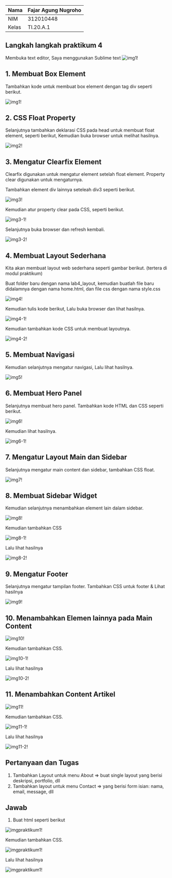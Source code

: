 | Nama      | Fajar Agung Nugroho |
| ----------- | ----------- |
| NIM     | 312010448       |
| Kelas   | TI.20.A.1        |

## Langkah langkah praktikum 4
Membuka text editor, Saya menggunakan Sublime text
![img1!](assets/img/praktikum/start.png)

## 1. Membuat Box Element
Tambahkan kode untuk membuat box element dengan tag div seperti berikut.

![img1!](assets/img/1/1.png)

## 2. CSS Float Property
Selanjutnya tambahkan deklarasi CSS pada head untuk membuat float element, seperti berikut,
Kemudian buka browser untuk melihat hasilnya.

![img2!](assets/img/2/2.png)

## 3. Mengatur Clearfix Element
Clearfix digunakan untuk mengatur element setelah float element. Property clear digunakan untuk mengaturnya.

Tambahkan element div lainnya seteleah div3 seperti berikut.

![img3!](assets/img/3/3.png)

Kemudian atur property clear pada CSS, seperti berikut.

![img3-1!](assets/img/3/3-1.png)

Selanjutnya buka browser dan refresh kembali.

![img3-2!](assets/img/3/3-2.png)

## 4. Membuat Layout Sederhana
Kita akan membuat layout web sederhana seperti gambar berikut. (tertera di modul praktikum)

Buat folder baru dengan nama lab4_layout, kemudian buatlah file baru didalamnya dengan nama home.html, dan file css dengan nama style.css

![img4!](assets/img/4/4.png)

Kemudian tulis kode berikut, Lalu buka browser dan lihat hasilnya.

![img4-1!](assets/img/4/4-1.png)

Kemudian tambahkan kode CSS untuk membuat layoutnya.

![img4-2!](assets/img/4/4-2.png)

## 5. Membuat Navigasi
Kemudian selanjutnya mengatur navigasi, Lalu lihat hasilnya.

![img5!](assets/img/5/5.png)

## 6. Membuat Hero Panel
Selanjutnya membuat hero panel. Tambahkan kode HTML dan CSS seperti berikut.

![img6!](assets/img/6/6.png)

Kemudian lihat hasilnya.

![img6-1!](assets/img/6/6-1.png)

## 7. Mengatur Layout Main dan Sidebar
Selanjutnya mengatur main content dan sidebar, tambahkan CSS float.

![img7!](assets/img/7/7.png)

## 8. Membuat Sidebar Widget
Kemudian selanjutnya menambahkan element lain dalam sidebar.

![img8!](assets/img/8/8.png)

Kemudian tambahkan CSS

![img8-1!](assets/img/8/8-1.png)

Lalu lihat hasilnya

![img8-2!](assets/img/8/8-2.png)

## 9. Mengatur Footer
Selanjutnya mengatur tampilan footer. Tambahkan CSS untuk footer & Lihat hasilnya

![img9!](assets/img/9/9.png)

## 10. Menambahkan Elemen lainnya pada Main Content

![img10!](assets/img/10/10.png)

Kemudian tambahkan CSS.

![img10-1!](assets/img/10/10-1.png)

Lalu lihat hasilnya

![img10-2!](assets/img/10/10-2.png)

## 11. Menambahkan Content Artikel

![img11!](assets/img/11/11.png)

Kemudian tambahkan CSS.

![img11-1!](assets/img/11/11-1.png)

Lalu lihat hasilnya

![img11-2!](assets/img/11/11-2.png)

## Pertanyaan dan Tugas
1. Tambahkan Layout untuk menu About
=> buat single layout yang berisi deskripsi, portfolio, dll
2. Tambahkan layout untuk menu Contact
=> yang berisi form isian: nama, email, message, dll

## Jawab
1. Buat html seperti berikut

![imgpraktikum1!](assets/img/praktikum/1.png)

Kemudian tambahkan CSS.

![imgpraktikum1!](assets/img/praktikum/1-1.png)

Lalu lihat hasilnya

![imgpraktikum1!](assets/img/praktikum/1-2.png)















